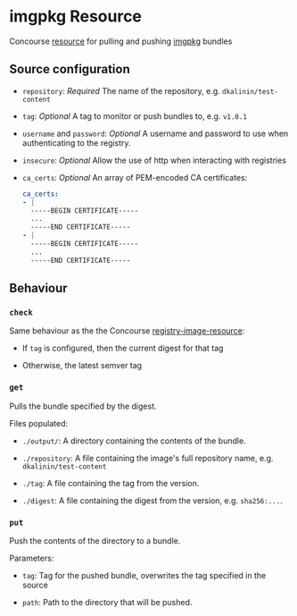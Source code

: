 # imgpkg Resource

Concourse [resource][concourse-resource] for pulling and pushing
[imgpkg][imgpkg] bundles

## Source configuration

- `repository`: *Required* The name of the repository, e.g.
  `dkalinin/test-content`

- `tag`: *Optional* A tag to monitor or push bundles to, e.g. `v1.0.1`

- `username` and `password`: *Optional* A username and password to use when
  authenticating to the registry.

- `insecure`: *Optional* Allow the use of http when interacting with registries

- `ca_certs`: *Optional* An array of PEM-encoded CA certificates:

  ```yaml
  ca_certs:
  - |
    -----BEGIN CERTIFICATE-----
    ...
    -----END CERTIFICATE-----
  - |
    -----BEGIN CERTIFICATE-----
    ...
    -----END CERTIFICATE-----
  ```


## Behaviour

### `check`

Same behaviour as the the Concourse [registry-image-resource][registry-image-resource]:

- If `tag` is configured, then the current digest for that tag

- Otherwise, the latest semver tag

### `get`

Pulls the bundle specified by the digest.

Files populated:

- `./output/`: A directory containing the contents of the bundle.

- `./repository`: A file containing the image's full repository name, e.g.
  `dkalinin/test-content`

- `./tag`: A file containing the tag from the version.

- `./digest`: A file containing the digest from the version, e.g. `sha256:...`.


### `put`

Push the contents of the directory to a bundle.

Parameters:

- `tag`: Tag for the pushed bundle, overwrites the tag specified in the source

- `path`: Path to the directory that will be pushed.

[concourse-resource]: https://concourse-ci.org/resource-types.html
[imgpkg]: https://carvel.dev/imgpkg/
[registry-image-resource]: https://github.com/concourse/registry-image-resource#check-with-tag-discover-new-digests-for-the-tag
